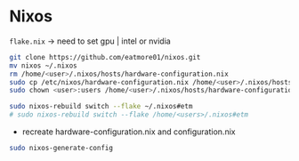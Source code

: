 # Nixos


`flake.nix` -> need to set gpu | intel or nvidia


```bash
git clone https://github.com/eatmore01/nixos.git
mv nixos ~/.nixos
rm /home/<user>/.nixos/hosts/hardware-configuration.nix
sudo cp /etc/nixos/hardware-configuration.nix /home/<user>/.nixos/hosts/hardware-configuration.nix
sudo chown <user>:users /home/<user>/.nixos/hosts/hardware-configuration.nix

sudo nixos-rebuild switch --flake ~/.nixos#etm
# sudo nixos-rebuild switch --flake /home/<users>/.nixos#etm
```

- recreate hardware-configuration.nix and configuration.nix 
```bash
sudo nixos-generate-config
```
